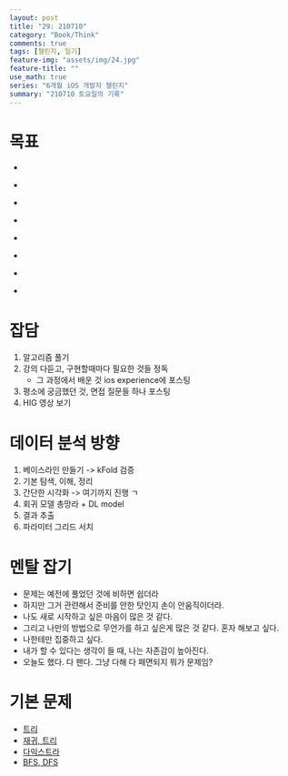 ```yaml
---
layout: post
title: "29: 210710"
category: "Book/Think"
comments: true
tags: [챌린지, 일기]
feature-img: "assets/img/24.jpg"
feature-title: ""
use_math: true
series: "6개월 iOS 개발자 챌린지"
summary: "210710 토요일의 기록"
---
```




# 목표
* ~~~약먹기~~~
* ~~~강의 듣기 -> 프로젝트 도전~~~
* ~~~네이버 문제한번 보기 -> 준비가 안되어 있으니 역시 안된다. 내가하고 싶은걸 정해~~~
* ~~~광고삽입 다시~~~
* ~~~iOS 스터디 클로저 정리~~~
* ~~~iOS 형변환 보기~~~
* ~~~XGBoost, RandomForest 등 다양한 모델에 대한 검증~~~
* ~~~1일 1커밋~~~


# 잡담

1. 알고리즘 풀기
2. 강의 다듣고, 구현할때마다 필요한 것들 정독
   * 그 과정에서 배운 것 ios experience에 포스팅
3. 평소에 궁금했던 것, 면접 질문들 하나 포스팅
4. HIG 영상 보기

# 데이터 분석 방향
1. 베이스라인 만들기 -> kFold 검증
2. 기본 탐색, 이해, 정리
3. 간단한 시각화 -> 여기까지 진행 ㄱ
4. 회귀 모델 총망라 + DL model
5. 결과 추출
6. 파라미터 그리드 서치

# 멘탈 잡기

* 문제는 예전에 풀었던 것에 비하면 쉽더라
* 하지만 그거 관련해서 준비를 안한 탓인지 손이 안움직이더라.
* 나도 새로 시작하고 싶은 마음이 많은 것 같다.
* 그리고 나만의 방법으로 무언가를 하고 싶은게 많은 것 같다. 혼자 해보고 싶다.
* 나한테만 집중하고 싶다.
* 내가 할 수 있다는 생각이 들 때, 나는 자존감이 높아진다.
* 오늘도 했다. 다 팬다. 그냥 다해 다 패면되지 뭐가 문제임?

# 기본 문제

* [트리](https://programmers.co.kr/learn/courses/30/lessons/42892)
* [재귀, 트리](https://www.acmicpc.net/workbook/view/2462)
* [다익스트라](https://www.acmicpc.net/workbook/view/3211)
* [BFS, DFS](https://www.acmicpc.net/workbook/view/1833)
